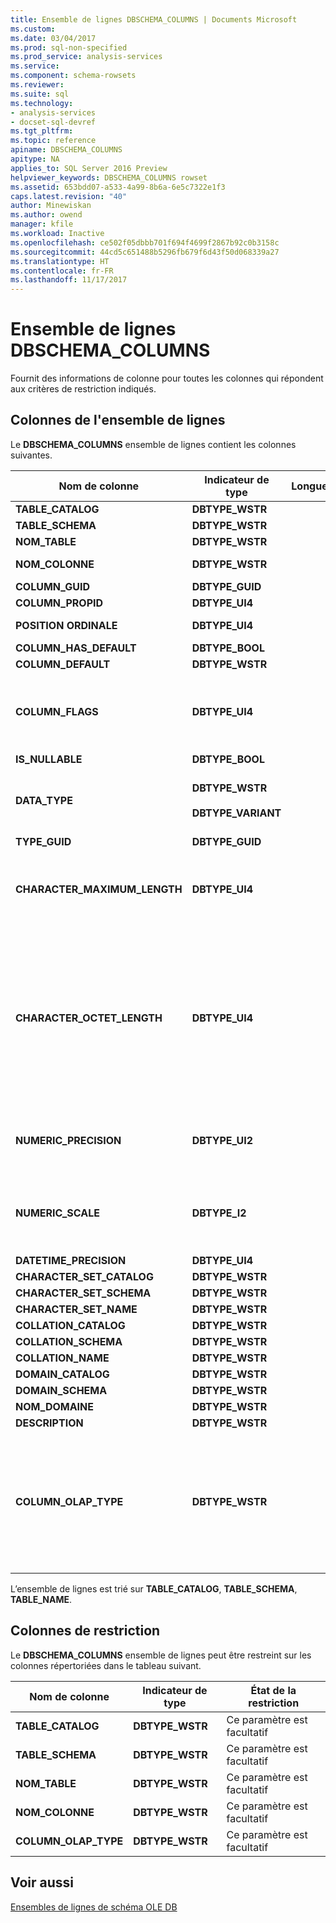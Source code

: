 ```yaml
---
title: Ensemble de lignes DBSCHEMA_COLUMNS | Documents Microsoft
ms.custom: 
ms.date: 03/04/2017
ms.prod: sql-non-specified
ms.prod_service: analysis-services
ms.service: 
ms.component: schema-rowsets
ms.reviewer: 
ms.suite: sql
ms.technology:
- analysis-services
- docset-sql-devref
ms.tgt_pltfrm: 
ms.topic: reference
apiname: DBSCHEMA_COLUMNS
apitype: NA
applies_to: SQL Server 2016 Preview
helpviewer_keywords: DBSCHEMA_COLUMNS rowset
ms.assetid: 653bdd07-a533-4a99-8b6a-6e5c7322e1f3
caps.latest.revision: "40"
author: Minewiskan
ms.author: owend
manager: kfile
ms.workload: Inactive
ms.openlocfilehash: ce502f05dbbb701f694f4699f2867b92c0b3158c
ms.sourcegitcommit: 44cd5c651488b5296fb679f6d43f50d068339a27
ms.translationtype: HT
ms.contentlocale: fr-FR
ms.lasthandoff: 11/17/2017
---
```

# <a name="dbschemacolumns-rowset"></a>Ensemble de lignes DBSCHEMA_COLUMNS
  Fournit des informations de colonne pour toutes les colonnes qui répondent aux critères de restriction indiqués.  
  
## <a name="rowset-columns"></a>Colonnes de l'ensemble de lignes  
 Le **DBSCHEMA_COLUMNS** ensemble de lignes contient les colonnes suivantes.  
  
|Nom de colonne|Indicateur de type|Longueur| Description|  
|-----------------|--------------------|------------|-----------------|  
|**TABLE_CATALOG**|**DBTYPE_WSTR**||Nom de la base de données.|  
|**TABLE_SCHEMA**|**DBTYPE_WSTR**||Non pris en charge.|  
|**NOM_TABLE**|**DBTYPE_WSTR**||Nom du cube.|  
|**NOM_COLONNE**|**DBTYPE_WSTR**||Nom de la mesure ou de la hiérarchie d'attribut.|  
|**COLUMN_GUID**|**DBTYPE_GUID**||Non pris en charge.|  
|**COLUMN_PROPID**|**DBTYPE_UI4**||Non pris en charge.|  
|**POSITION ORDINALE**|**DBTYPE_UI4**||Position de la colonne, à partir de 1.|  
|**COLUMN_HAS_DEFAULT**|**DBTYPE_BOOL**||Non pris en charge.|  
|**COLUMN_DEFAULT**|**DBTYPE_WSTR**||Non pris en charge.|  
|**COLUMN_FLAGS**|**DBTYPE_UI4**||A **DBCOLUMNFLAGS** masque de bits indiquant les propriétés de la colonne. Consultez « Type d’énuméré DBCOLUMNFLAGS » dans [IColumnsInfo::GetColumnInfo](http://msdn2.microsoft.com/library/ms722704.aspx)|  
|**IS_NULLABLE**|**DBTYPE_BOOL**||Retourne toujours **false**.|  
|**DATA_TYPE**|**DBTYPE_WSTR**<br /><br /> **DBTYPE_VARIANT**||Type de données de la colonne. Retourne une chaîne pour les colonnes de dimension et une variante pour les mesures.|  
|**TYPE_GUID**|**DBTYPE_GUID**||Non pris en charge.|  
|**CHARACTER_MAXIMUM_LENGTH**|**DBTYPE_UI4**||Longueur maximale possible d'une valeur de la colonne.<br /><br /> Cette valeur est extraite à partir de la **DataSize** propriété dans le **DataItem**.|  
|**CHARACTER_OCTET_LENGTH**|**DBTYPE_UI4**||Longueur maximale possible d'une valeur de la colonne, en octets, pour les colonnes de type character ou binary.<br /><br /> Une valeur de zéro (0) indique que la colonne ne possède pas de longueur maximale.<br /><br /> **NULL** s’affichera pour les colonnes qui ne retournent pas de types de données binaire ou caractère.|  
|**NUMERIC_PRECISION**|**DBTYPE_UI2**||Les types autres que la précision maximale de la colonne pour les données numériques **DBTYPE_VARNUMERIC**.|  
|**NUMERIC_SCALE**|**DBTYPE_I2**||Le nombre de chiffres à droite de la virgule décimale pour **DBTYPE_DECIMAL**, **DBTYPE_NUMERIC**, **DBTYPE_VARNUMERIC**. Sinon, c’est **NULL**.|  
|**DATETIME_PRECISION**|**DBTYPE_UI4**||Non pris en charge.|  
|**CHARACTER_SET_CATALOG**|**DBTYPE_WSTR**||Non pris en charge.|  
|**CHARACTER_SET_SCHEMA**|**DBTYPE_WSTR**||Non pris en charge.|  
|**CHARACTER_SET_NAME**|**DBTYPE_WSTR**||Non pris en charge.|  
|**COLLATION_CATALOG**|**DBTYPE_WSTR**||Non pris en charge.|  
|**COLLATION_SCHEMA**|**DBTYPE_WSTR**||Non pris en charge.|  
|**COLLATION_NAME**|**DBTYPE_WSTR**||Non pris en charge.|  
|**DOMAIN_CATALOG**|**DBTYPE_WSTR**||Non pris en charge.|  
|**DOMAIN_SCHEMA**|**DBTYPE_WSTR**||Non pris en charge.|  
|**NOM_DOMAINE**|**DBTYPE_WSTR**||Non pris en charge.|  
|**DESCRIPTION**|**DBTYPE_WSTR**||Non pris en charge.|  
|**COLUMN_OLAP_TYPE**|**DBTYPE_WSTR**||Type OLAP de l'objet.<br /><br /> **MESURE** indique l’objet est une mesure.<br /><br /> **ATTRIBUT** indique l’objet est un attribut de dimension.<br /><br /> **SCHÉMA** indique l’objet est une colonne dans un schéma.|  
  
 L’ensemble de lignes est trié sur **TABLE_CATALOG**, **TABLE_SCHEMA**, **TABLE_NAME**.  
  
## <a name="restriction-columns"></a>Colonnes de restriction  
 Le **DBSCHEMA_COLUMNS** ensemble de lignes peut être restreint sur les colonnes répertoriées dans le tableau suivant.  
  
|Nom de colonne|Indicateur de type|État de la restriction|  
|-----------------|--------------------|-----------------------|  
|**TABLE_CATALOG**|**DBTYPE_WSTR**|Ce paramètre est facultatif|  
|**TABLE_SCHEMA**|**DBTYPE_WSTR**|Ce paramètre est facultatif|  
|**NOM_TABLE**|**DBTYPE_WSTR**|Ce paramètre est facultatif|  
|**NOM_COLONNE**|**DBTYPE_WSTR**|Ce paramètre est facultatif|  
|**COLUMN_OLAP_TYPE**|**DBTYPE_WSTR**|Ce paramètre est facultatif|  
  
## <a name="see-also"></a>Voir aussi  
 [Ensembles de lignes de schéma OLE DB](../../../analysis-services/schema-rowsets/ole-db/ole-db-schema-rowsets.md)  
  
  
